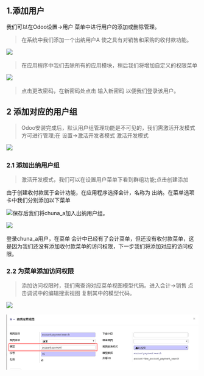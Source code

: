 ## 1.添加用户

我们可以在Odoo设置-&gt;用户 菜单中进行用户的添加或删除管理。

> 在系统中我们添加一个出纳用户A 使之具有对销售和采购的收付款功能。

![](file:///C:\Users\xc\AppData\Roaming\Tencent\Users\419412545\QQ\WinTemp\RichOle\}L%28~9ONRYQ`US3Y%29$7E5{EJ.png)

> 在应用程序中我们去除所有的应用模块，稍后我们将增加自定义的权限菜单

![](file:///C:\Users\xc\AppData\Roaming\Tencent\Users\419412545\QQ\WinTemp\RichOle\H]WDDG}F1P_5W8O49}5F99B.png)

> 点击更改密码，在新密码处点击 输入新密码 以便我们登录该用户。

## 2 添加对应的用户组

> Odoo安装完成后，默认用户组管理功能是不可见的，我们需激活开发模式方可进行管理;在 设置-&gt;激活开发者模式 激活开发模式

![](file:///C:\Users\xc\AppData\Roaming\Tencent\Users\419412545\QQ\WinTemp\RichOle\~I1O2FMQ18DQP$RYONU5JF5.png)

### 2.1 添加出纳用户组

> 激活开发模式，我们可以在设置用户菜单下看到群组功能;点击创建添加

由于创建收付款属于会计功能，在应用程序选择会计，名称为 出纳。在菜单选项卡中我们分别添加以下菜单

![](file:///C:\Users\xc\AppData\Roaming\Tencent\Users\419412545\QQ\WinTemp\RichOle\HQ]44W2GF_[TEH~{}~I[O5V.png)保存后我们将chuna\_a加入出纳用户组。

![](file:///C:\Users\xc\AppData\Roaming\Tencent\Users\419412545\QQ\WinTemp\RichOle\$%29AAWRRZXMD[}6GJKH231XI.png)

登录chuna\_a用户，在菜单 会计中已经有了会计菜单，但还没有收付款菜单，这是因为我们还没有添加收付款菜单的访问权限，下一步我们将添加对应的访问权限。

### 2.2 为菜单添加访问权限

> 添加访问权限时，我们需查询对应菜单视图模型代码。进入会计-&gt;销售 点击调试中的编辑搜索视图 复制其中的模型代码。

![](file:///C:\Users\xc\AppData\Roaming\Tencent\Users\419412545\QQ\WinTemp\RichOle\XLD[9P40J3Y]4_V5{9GCDA0.png)

![](/assets/import0313.png)

